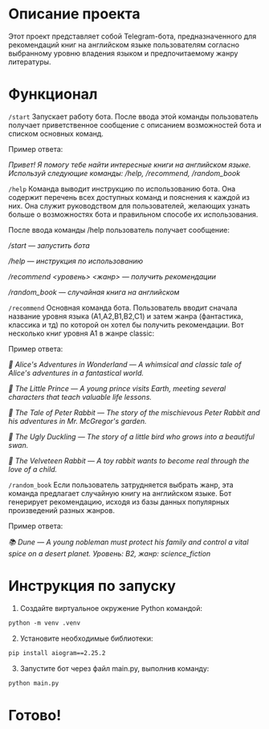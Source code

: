 # Описание проекта
Этот проект представляет собой Telegram-бота, предназначенного для рекомендаций книг на английском языке пользователям согласно выбранному уровню владения языком и предпочитаемому жанру литературы.

# Функционал
`/start`
Запускает работу бота. После ввода этой команды пользователь получает приветственное сообщение с описанием возможностей бота и списком основных команд. 

Пример ответа:

_Привет! Я помогу тебе найти интересные книги на английском языке. Используй следующие команды:
/help, /recommend, /random_book_

`/help`
Команда выводит инструкцию по использованию бота. Она содержит перечень всех доступных команд и пояснения к каждой из них. Она служит руководством для пользователей, желающих узнать больше о возможностях бота и правильном способе их использования.

После ввода команды /help пользователь получает сообщение:

_/start — запустить бота_

_/help — инструкция по использованию_

_/recommend <уровень> <жанр> — получить рекомендации_

_/random_book — случайная книга на английском_

`/recommend`
Основная команда бота. Пользователь вводит сначала название уровня языка (А1,А2,B1,B2,C1) и затем жанра (фантастика, классика и тд) по которой он хотел бы получить рекомендации.
Вот несколько книг уровня A1 в жанре classic:

Пример ответа:

_📖 Alice's Adventures in Wonderland — A whimsical and classic tale of Alice's adventures in a fantastical world._

_📖 The Little Prince — A young prince visits Earth, meeting several characters that teach valuable life lessons._

_📖 The Tale of Peter Rabbit — The story of the mischievous Peter Rabbit and his adventures in Mr. McGregor's garden._

_📖 The Ugly Duckling — The story of a little bird who grows into a beautiful swan._

_📖 The Velveteen Rabbit — A toy rabbit wants to become real through the love of a child._

`/random_book`
Если пользователь затрудняется выбрать жанр, эта команда предлагает случайную книгу на английском языке. Бот генерирует рекомендацию, исходя из базы данных популярных произведений разных жанров.

Пример ответа:

_📚 Dune — A young nobleman must protect his family and control a vital spice on a desert planet.
Уровень: B2, жанр: science_fiction_

# Инструкция по запуску
1. Создайте виртуальное окружение Python командой:
```html 
python -m venv .venv
```

2. Установите необходимые библиотеки:
```html 
pip install aiogram==2.25.2
```

3. Запустите бот через файл main.py, выполнив команду:
```html 
python main.py
```

# Готово!
